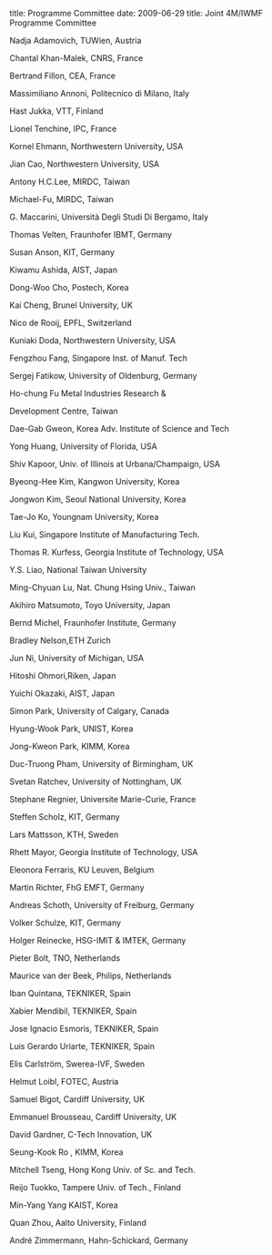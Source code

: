 title: Programme Committee
date: 2009-06-29 
title:   Joint 4M/IWMF Programme Committee

Nadja Adamovich, TUWien, Austria 

Chantal Khan-Malek, CNRS, France 

Bertrand Fillon, CEA, France

Massimiliano Annoni, Politecnico di Milano, Italy

Hast Jukka, VTT, Finland

Lionel Tenchine, IPC, France

Kornel Ehmann, Northwestern University, USA

Jian Cao, Northwestern University, USA

Antony H.C.Lee, MIRDC, Taiwan

Michael-Fu, MIRDC, Taiwan

G. Maccarini, Università Degli Studi Di Bergamo, Italy

Thomas Velten, Fraunhofer IBMT, Germany

Susan Anson, KIT, Germany

Kiwamu Ashida, AIST, Japan

Dong-Woo Cho, Postech, Korea

Kai Cheng, Brunel University, UK

Nico de Rooij, EPFL, Switzerland

Kuniaki Doda, Northwestern University, USA

Fengzhou Fang, Singapore Inst. of Manuf. Tech

Sergej Fatikow, University of Oldenburg, Germany

Ho-chung Fu Metal Industries Research &

Development Centre, Taiwan

Dae-Gab Gweon, Korea Adv. Institute of Science and Tech

Yong Huang, University of Florida, USA

Shiv Kapoor, Univ. of Illinois at Urbana/Champaign, USA

Byeong-Hee Kim, Kangwon University, Korea

Jongwon Kim, Seoul National University, Korea

Tae-Jo Ko, Youngnam University, Korea

Liu Kui, Singapore Institute of Manufacturing Tech.

Thomas R. Kurfess, Georgia Institute of Technology, USA

Y.S. Liao, National Taiwan University

Ming-Chyuan Lu, Nat. Chung Hsing Univ., Taiwan

Akihiro Matsumoto, Toyo University, Japan

Bernd Michel, Fraunhofer Institute, Germany

Bradley Nelson,ETH Zurich

Jun Ni, University of Michigan, USA

Hitoshi Ohmori,Riken, Japan

Yuichi Okazaki, AIST, Japan

Simon Park, University of Calgary, Canada

Hyung-Wook Park, UNIST, Korea

Jong-Kweon Park, KIMM, Korea

Duc-Truong Pham, University of Birmingham, UK

Svetan Ratchev, University of Nottingham, UK

Stephane Regnier, Universite Marie-Curie, France

Steffen Scholz, KIT, Germany

Lars Mattsson, KTH, Sweden

Rhett Mayor, Georgia Institute of Technology, USA

Eleonora Ferraris, KU Leuven, Belgium

Martin Richter, FhG EMFT, Germany

Andreas Schoth, University of Freiburg, Germany

Volker Schulze, KIT, Germany

Holger Reinecke, HSG-IMIT & IMTEK, Germany

Pieter Bolt, TNO, Netherlands

Maurice van der Beek, Philips, Netherlands

Iban Quintana, TEKNIKER, Spain

Xabier Mendibil, TEKNIKER, Spain

Jose Ignacio Esmoris, TEKNIKER, Spain

Luis Gerardo Uriarte, TEKNIKER, Spain

Elis Carlström, Swerea-IVF, Sweden

Helmut Loibl, FOTEC, Austria

Samuel Bigot, Cardiff University, UK

Emmanuel Brousseau, Cardiff University, UK

David Gardner, C-Tech Innovation, UK

Seung-Kook Ro , KIMM, Korea

Mitchell Tseng, Hong Kong Univ. of Sc. and Tech.

Reijo Tuokko, Tampere Univ. of Tech., Finland

Min-Yang Yang KAIST, Korea

Quan Zhou, Aalto University, Finland

André Zimmermann, Hahn-Schickard, Germany